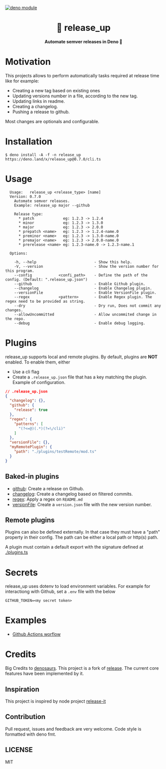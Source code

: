 [![deno module](https://shield.deno.dev/x/release_up)](https://deno.land/x/release_up)

<h1 align="center">
  🌱 release_up
</h1>

<p align="center">
  <b>Automate semver releases in Deno 🦕</b>
</p>

# Motivation

This projects allows to perform automatically tasks required at release time
like for example:

- Creating a new tag based on existing ones
- Updating versions number in a file, according to the new tag.
- Updating links in readme.
- Creating a changelog.
- Pushing a release to github.

Most changes are optionals and configurable.

# Installation

```
$ deno install -A -f -n release_up https://deno.land/x/release_up@0.7.0/cli.ts
```

# Usage

```
  Usage:   release_up <release_type> [name]
  Version: 0.7.0
    Automate semver releases.
    Example: release_up major --github

    Release type:
      * patch             eg: 1.2.3 -> 1.2.4
      * minor             eg: 1.2.3 -> 1.3.0
      * major             eg: 1.2.3 -> 2.0.0
      * prepatch <name>   eg: 1.2.3 -> 1.2.4-name.0
      * preminor <name>   eg: 1.2.3 -> 1.3.0-name.0
      * premajor <name>   eg: 1.2.3 -> 2.0.0-name.0
      * prerelease <name> eg: 1.2.3-name.0 -> 1.2.3-name.1

  Options:

    -h, --help                          - Show this help.
    -V, --version                       - Show the version number for this program.
    --config            <confi_path>    - Define the path of the config. (Default: ".release_up.json")
    --github                            - Enable Github plugin.
    --changelog                         - Enable Changelog plugin.
    --versionFile                       - Enable VersionFile plugin.
    --regex             <pattern>       - Enable Regex plugin. The regex need to be provided as string.
    --dry                               - Dry run, Does not commit any changes.
    --allowUncommitted                  - Allow uncommited change in the repo.
    --debug                             - Enable debug logging.
```

# Plugins

release_up supports local and remote plugins. By default, plugins are **NOT**
enabled. To enable them, either

- Use a cli flag
- Create a `.release_up.json` file that has a key matching the plugin. Example
  of configuration.

```json
// .release_up.json
{
  "changelog": {},
  "github": {
    "release": true
  },
  "regex": {
    "patterns": [
      "(?<=@)(.*)(?=\/cli)"
    ]
  },
  "versionFile": {},
  "myRemotePlugin": {
    "path": "./plugins/testRemote/mod.ts"
  }
}
```

## Baked-in plugins

- [github](./doc/doc.md#github): Create a release on Github.
- [changelog](./doc/doc.md#changelog): Create a changelog based on filtered
  commits.
- [regex](./doc/doc.md#changelog): Apply a regex on `README.md`
- [versionFile](./plugins/versionFile/mod.ts): Create a `version.json` file with
  the new version number.

## Remote plugins

Plugins can also be defined externally. In that case they must have a "path"
property in their config. The path can be either a local path or http(s) path.

A plugin must contain a default export with the signature defined at
[./plugins.ts](/plugins.ts)

# Secrets

release_up uses dotenv to load environment variables. For example for
interactiong with Github, set a `.env` file with the below

```
GITHUB_TOKEN=<my secret token>
```

# Examples

- [Github Actions worflow](.github/workflows/bump.yml)

# Credits

Big Credits to [denosaurs](https://github.com/denosaurs). This project is a fork
of [release](https://github.com/denosaurs/release). The current core features
have been implemented by it.

## Inspiration

This project is inspired by node project
[release-it](https://github.com/release-it/release-it)

## Contribution

Pull request, issues and feedback are very welcome. Code style is formatted with
deno fmt.

## LICENSE

MIT
